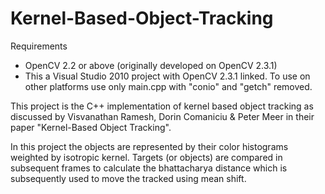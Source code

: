 Kernel-Based-Object-Tracking
============================
  Requirements
  + OpenCV 2.2 or above (originally developed on OpenCV 2.3.1)
  + This a Visual Studio 2010 project with OpenCV 2.3.1 linked. To use on other platforms use only main.cpp with "conio" and "getch" removed.


This project is the C++ implementation of kernel based object tracking as discussed by Visvanathan Ramesh, Dorin Comaniciu &amp; Peter Meer in their paper "Kernel-Based Object Tracking".

In this project the objects are represented by their color histograms weighted by isotropic kernel. Targets (or objects) are compared in subsequent frames to calculate the bhattacharya distance which is subsequently used to move the tracked using mean shift.

